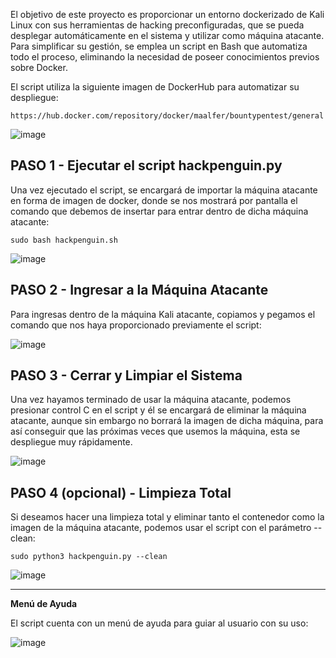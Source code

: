 El objetivo de este proyecto es proporcionar un entorno dockerizado de Kali Linux con sus herramientas de hacking preconfiguradas, que se pueda desplegar automáticamente en el sistema y utilizar como máquina atacante. Para simplificar su gestión, se emplea un script en Bash que automatiza todo el proceso, eliminando la necesidad de poseer conocimientos previos sobre Docker.

El script utiliza la siguiente imagen de DockerHub para automatizar su despliegue:

```
https://hub.docker.com/repository/docker/maalfer/bountypentest/general
```

![image](https://github.com/user-attachments/assets/b1509631-99ce-4756-a81b-3ae129fc7847)


## PASO 1 - Ejecutar el script hackpenguin.py

Una vez ejecutado el script, se encargará de importar la máquina atacante en forma de imagen de docker, donde se nos mostrará por pantalla el comando que debemos de insertar para entrar dentro de dicha máquina atacante:

```
sudo bash hackpenguin.sh
```

![image](https://github.com/user-attachments/assets/8b159a0b-3a17-4e2d-8d06-a38da7d10482)


## PASO 2 - Ingresar a la Máquina Atacante

Para ingresas dentro de la máquina Kali atacante, copiamos y pegamos el comando que nos haya proporcionado previamente el script:

![image](https://github.com/user-attachments/assets/fc9918a7-544f-4164-9098-5dfeb27b4f47)


## PASO 3 - Cerrar y Limpiar el Sistema

Una vez hayamos terminado de usar la máquina atacante, podemos presionar control C en el script y él se encargará de eliminar la máquina atacante, aunque sin embargo no borrará la imagen de dicha máquina, para así conseguir que las próximas veces que usemos la máquina, esta se despliegue muy rápidamente.

![image](https://github.com/user-attachments/assets/96caed17-c6d4-4f09-840d-ce4beb253fd9)


## PASO 4 (opcional) - Limpieza Total

Si deseamos hacer una limpieza total y eliminar tanto el contenedor como la imagen de la máquina atacante, podemos usar el script con el parámetro --clean:
```
sudo python3 hackpenguin.py --clean
```

![image](https://github.com/user-attachments/assets/da03612b-351a-4000-aaa7-359bd84c6814)


-------------------------------------

**Menú de Ayuda**

El script cuenta con un menú de ayuda para guiar al usuario con su uso:

![image](https://github.com/user-attachments/assets/a9025b6a-4e8e-4e88-a5ef-f1163fc9bf5a)


